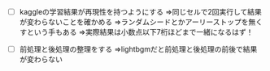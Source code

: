 - [ ] kaggleの学習結果が再現性を持つようにする
⇒同じセルで2回実行して結果が変わらないことを確かめる
⇒ランダムシードとかアーリーストップを無くすという手もある
⇒実際結果は小数点以下7桁ほどまで一緒になるはず！


- [ ] 前処理と後処理の整理をする
⇒lightbgmだと前処理と後処理の前後で結果が変わらない 
